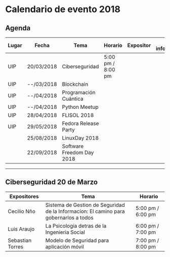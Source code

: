 # Calendario de evento 2018

## Agenda
| Lugar           |     Fecha  |                    Tema              |   Horario          | Expositor   | Mas información |
|-----------------| -----------| -------------------------------------|--------------------|-------------|-----------------|
| UIP             | 20/03/2018 | Ciberseguridad                       | 5:00 pm / 8:00 pm  | []()        |                 |
| UIP             | --/03/2018 | Blockchain                           |                    | []()        |                 |
| UIP             | --/04/2018 | Programación Cuántica                |                    | []()        |                 |
| UIP             | --/04/2018 | Python Meetup                        |                    | []()        |                 |
| UIP             | 28/04/2018 | FLISOL 2018                          |                    | []()        |                 |
| UIP             | 29/05/2018 | Fedora Release Party                 |                    | []()        |                 
|                 | 25/08/2018 | LinuxDay 2018                        |                    | []()        |                 |
|                 | 22/09/2018 | Software Freedom Day 2018            |                    | []()        |                 |

---

## Ciberseguridad 20 de Marzo
| Expositores     |    Tema    |      Horario       |
|-----------------| -----------|--------------------|
| Cecilio Nño     | Sistema de Gestion de Seguridad de la Informacíon: El camino para gobernarlos a todos           | 5:00 pm / 6:00 pm  |
| Luis Araujo     | La Psicologia detras de la Ingenieria Social |   6:00 pm / 7:00 pm               |
| Sebastian Torres  | Modelo de Seguridad para aplicación móvil           | 7:00 pm / 8:00 pm                   |




